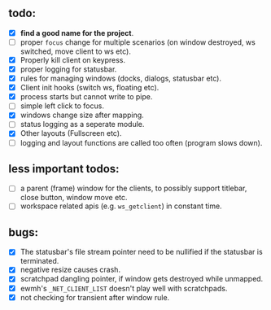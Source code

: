 todo:
-----
  - [X] **find a good name for the project**.
  - [ ] proper `focus` change for multiple scenarios (on window destroyed, ws
        switched, move client to ws etc).
  - [X] Properly kill client on keypress.
  - [X] proper logging for statusbar.
  - [X] rules for managing windows (docks, dialogs, statusbar etc).
  - [X] Client init hooks (switch ws, floating etc).
  - [X] process starts but cannot write to pipe.
  - [ ] simple left click to focus.
  - [X] windows change size after mapping.
  - [ ] status logging as a seperate module.
  - [X] Other layouts (Fullscreen etc).
  - [ ] logging and layout functions are called too often (program slows down).

less important todos:
---------------------
  - [ ] a parent (frame) window for the clients, to possibly support titlebar,
        close button, window move etc.
  - [ ] workspace related apis (e.g. `ws_getclient`) in constant time.

bugs:
-----
  - [X] The statusbar's file stream pointer need to be nullified if the
        statusbar is terminated.
  - [X] negative resize causes crash.
  - [X] scratchpad dangling pointer, if window gets destroyed while unmapped.
  - [X] ewmh's `_NET_CLIENT_LIST` doesn't play well with scratchpads.
  - [X] not checking for transient after window rule.
